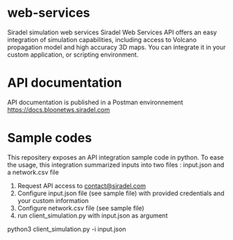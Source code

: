 # web-services
Siradel simulation web services
Siradel Web Services API offers an easy integration of simulation capabilities, including access to Volcano propagation model and high accuracy 3D maps. You can integrate it in your custom application, or scripting environment.

# API documentation
API documentation is published in a Postman environnement
https://docs.bloonetws.siradel.com

# Sample codes
This repositery exposes an API integration sample code in python.
To ease the usage, this integration summarized inputs into two files : input.json and a network.csv file
1. Request API access to contact@siradel.com
2. Configure input.json file (see sample file) with provided credentials and your custom information
3. Configure network.csv file (see sample file)
4. run client_simulation.py with input.json as argument

python3 client_simulation.py -i input.json

